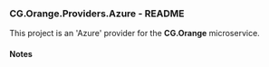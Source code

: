 
### CG.Orange.Providers.Azure - README

This project is an 'Azure' provider for the **CG.Orange** microservice.

#### Notes




